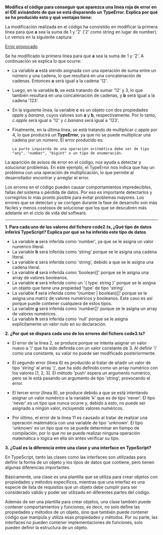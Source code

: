 **Modifica el código para conseguir que aparezca una línea roja de error en el IDE avisándote de que se está disparando un TypeError. Explica por qué se ha producido esto y qué ventajas tiene:**

La modificación realizada en el código ha consistido en modificar la primera línea para que **a** sea la suma de 1 y '2' ('2' como string en lugar de number). Lo vemos en la siguiente captura:

[Error provocado](https://drive.google.com/file/d/1sD6dWXsyXZlFkmAn1gd9Im7nt8anKtJf/view?usp=sharing)

Se ha modificado la primera línea para que **a** sea la suma de 1 y '2'. A continuación se explica lo que ocurre:

- La variable **a** está siendo asignada con una operación de suma entre un número y una cadena, lo que resultará en una concatenación de cadenas. Entonces **a** será igual a la cadena '12'.

- Luego, en la variable **b**, se está tratando de sumar '12' y 3, lo que también resultará en una concatenación de cadenas, y **b** será igual a la cadena '123'.

- En la siguiente línea, la variable **c** es un objeto con dos propiedades *apple* y *banana*, cuyos valores son **a** y **b**, respectivamente. Por lo tanto, *c.apple* será igual a '12' y *c.banana* será igual a '123'.

- Finalmente, en la última línea, se está tratando de multiplicar *c.apple* por 4, lo que producirá un **TypeError**, ya que no se puede multiplicar una cadena por un número. El error producido es:

    ```
    La parte izquierda de una operación aritmética debe ser de tipo "any", "number", "bigint" o un tipo de enumeración.
    ```

La aparición de avisos de error en el código, nos ayuda a detectar y solucionar problemas. En este ejemplo, el TypeError nos indica que hay un problema con una operación de multiplicación, lo que permite al desarrollador encontrar y arreglar el error.

Los errores en el código pueden causar comportamientos impredecibles, fallas del sistema o pérdida de datos. Por eso es importante detectarlos y corregirlos lo más pronto posible para evitar problemas mayores. Los errores que se detectan y se corrigen durante la fase de desarrollo son más fáciles y menos costosos de solucionar que los que se descubren más adelante en el ciclo de vida del software.

***

**1. Para cada uno de los valores del fichero code2.ts, ¿Qué tipo de datos inferirá TypeScript? Explica por qué se ha inferido este tipo de datos**

- La variable **a** será inferida como 'number', ya que se le asigna un valor numérico literal.
- La variable **b** será inferida como 'string' porque se le asigna una cadena literal.
- La variable **c** será inferida como 'string', debido a que se le asigna una cadena literal.
- La variable **d** será inferida como 'boolean[]' porque se le asigna una array de valores booleanos.
- La variable **e** será inferida como un '{ type: string }' porque se le asigna un objeto que tiene una propiedad 'type' de tipo 'string'.
- La variable **f** será inferida como '(number | boolean)[]' porque se le asigna una matriz de valores numéricos y booleanos. Este caso es así porque puede contener cualquiera de estos tipos.
- La variable **g** será inferida como 'number[]' porque se le asigna un array de valores numéricos.
- La variable **h** será inferida como 'null' porque se le asigna explícitamente un valor nulo en su declaración.

**2. ¿Por qué se dispara cada uno de los errores del fichero code3.ts?**

- El error de la línea 2, se produce porque se intenta asignar un valor nuevo a 'i' que ha sido definida con un valor constante de 3. Al definir 'i' como una constante, su valor no puede ser modificado posteriormente.

- El segundo error (línea 6) es producido al tratar de añadir un valor de tipo 'string' al array 'j', que ha sido definido como un array numérico con los valores [1, 2, 3]. El método 'push' espera un argumento numérico, pero se le está pasando un argumento de tipo 'string', provocando el error.

- El tercer error (línea 8), se produce debido a que se está intentando asignar un valor numérico a la variable 'k' que es de tipo 'never'. El tipo 'never' es un tipo que nunca ocurre y, debido a esto, no puede ser asignado a ningún valor, incluyendo valores numéricos.

- Por último, el error de la línea 11 es causado al tratar de realizar una operación matemática con una variable de tipo 'unknown'. El tipo 'unknown' es un tipo que no se puede determinar en tiempo de compilación, por lo que no se puede realizar ninguna operación matemática o lógica en ella sin antes verificar su tipo.

**3. ¿Cuál es la diferencia entre una clase y una interface en TypeScript?**

En TypeScript, tanto las clases como las interfaces son utilizadas para definir la forma de un objeto y los tipos de datos que contiene, pero tienen algunas diferencias importantes.

Básicamente, una clase es una plantilla que se utiliza para crear objetos con propiedades y métodos específicos, mientras que una interfaz es una especie de lista de requisitos que un objeto debe cumplir para ser considerado válido y poder ser utilizado en diferentes partes del código. 

Además de ser una plantilla para crear objetos, una clase también puede contener comportamientos y funciones, es decir, no solo define las propiedades y métodos de un objeto, sino que también puede contener código que manipula y utiliza esas propiedades y métodos. Por su parte, las interfaces no pueden contener implementaciones de funciones, solo pueden definir la estructura de un objeto.